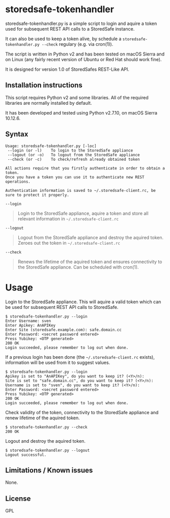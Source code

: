 # storedsafe-tokenhandler

storedsafe-tokenhandler.py is a simple script to login and aquire a token used for subsequent REST API calls to a StoredSafe instance.

It can also be used to keep a token alive, by schedule a ```storedsafe-tokenhandler.py --check``` regulary (e.g. via cron(1)).

The script is written in Python v2 and has been tested on macOS Sierra and on Linux (any fairly recent version of Ubuntu or Red Hat should work fine).

It is designed for version 1.0 of StoredSafes REST-Like API.

## Installation instructions

This script requires Python v2 and some libraries. All of the required libraries are normally installed by default.

It has been developed and tested using Python v2.7.10, on macOS Sierra 10.12.6.

## Syntax

```
Usage: storedsafe-tokenhandler.py [-loc]
 --login (or -l)	To login to the StoredSafe appliance
 --logout (or -o)	To logout from the StoredSafe appliance
 --check (or -c)	To check/refresh already obtained token

All actions require that you firstly authenticate in order to obtain a token.
Once you have a token you can use it to authenticate new REST operations.

Authentication information is saved to ~/.storedsafe-client.rc, be sure to protect it properly.
```

```
--login
``` 
> Login to the StoredSafe appliance, aquire a token and store all relevant information in ```~/.storedsafe-client.rc```

```
--logout
```
> Logout from the StoredSafe appliance and destroy the aquired token. Zeroes out the token in ```~/.storedsafe-client.rc```

```
--check
```
> Renews the lifetime of the aquired token and ensures connectivity to the StoredSafe appliance. Can be scheduled with cron(1).

Usage
=====
Login to the StoredSafe appliance. This will aquire a valid token which can be used for subsequent REST API calls to StoredSafe.

```
$ storedsafe-tokenhandler.py --login
Enter Username: sven
Enter Apikey: AnAPIKey
Enter Site (storedsafe.example.com): safe.domain.cc
Enter Password: <secret password entered>
Press Yubikey: <OTP generated>
200 OK
Login succeeded, please remember to log out when done.
```
If a previous login has been done (the ```~/.storedsafe-client.rc``` exists), information will be used from it to suggest values.

```
$ storedsafe-tokenhandler.py --login
Apikey is set to "AnAPIKey", do you want to keep it? (<Y>/n):
Site is set to "safe.domain.cc", do you want to keep it? (<Y>/n):
Username is set to "sven", do you want to keep it? (<Y>/n):
Enter Password: <secret password entered>
Press Yubikey: <OTP generated>
200 OK
Login succeeded, please remember to log out when done.
```

Check validity of the token, connectivity to the StoredSafe appliance and renew lifetime of the aquired token.

```
$ storedsafe-tokenhandler.py --check
200 OK
```

Logout and destroy the aquired token.

```
$ storedsafe-tokenhandler.py --logout
Logout successful.
```

## Limitations / Known issues
None.

## License
GPL
